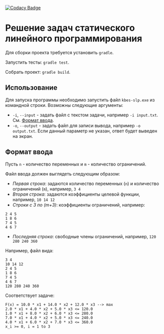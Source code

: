 [![Codacy Badge](https://api.codacy.com/project/badge/grade/b039bda0b4144dbcb2d101a69e6a12a3)](https://www.codacy.com/app/shower-mvfw/kbes-slp)

# Решение задач статического линейного программирования

Для сборки проекта требуется установить `gradle`.

Запустить тесты: `gradle test`.

Собрать проект: `gradle build`.

## Использование

Для запуска программы необходимо запустить файл `kbes-slp.exe` из командной строки. Возможны следующие аргументы:

- `-i`, `--input` - задать файл с текстом задачи, например `-i input.txt`. См. [Формат ввода](#формат-ввода).
- `-o`, `--output` - задать файл для записи вывода, например `-o output.txt`. Если данный параметр не указан, ответ будет выведен на экран.

## Формат ввода

Пусть `n` - количество переменных и `m` - количество ограничений.

Файл ввода должен выглядеть следующим образом:

- *Первая строка*: задаются количество переменных (`n`) и количество ограничений (`m`), например, `3 4`
- *Вторая строка*: задаются коэффициенты целевой функции, например, `10 14 12`
- *Строки с 3 по (m+3)*: коэффициенты ограничений, например:

```
2 4 5
1 8 6
7 4 5
4 6 7
```

- *Последняя строка*: свободные члены ограничений, например, `120 280 240 360`

Например, файл вида:

```
3 4
10 14 12
2 4 5
1 8 6
7 4 5
4 6 7
120 280 240 360
```

Соответствует задаче:

```
F(x) = 10.0 * x1 + 14.0 * x2 + 12.0 * x3 --> max
2.0 * x1 + 4.0 * x2 + 5.0 * x3 <= 120.0
1.0 * x1 + 8.0 * x2 + 6.0 * x3 <= 280.0
7.0 * x1 + 4.0 * x2 + 5.0 * x3 <= 240.0
4.0 * x1 + 6.0 * x2 + 7.0 * x3 <= 360.0
x_i >= 0, i = 1 to 3
```

